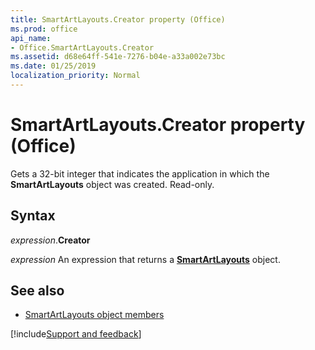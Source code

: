 ```yaml
---
title: SmartArtLayouts.Creator property (Office)
ms.prod: office
api_name:
- Office.SmartArtLayouts.Creator
ms.assetid: d68e64ff-541e-7276-b04e-a33a002e73bc
ms.date: 01/25/2019
localization_priority: Normal
---
```



# SmartArtLayouts.Creator property (Office)

Gets a 32-bit integer that indicates the application in which the **SmartArtLayouts** object was created. Read-only.


## Syntax

_expression_.**Creator**

_expression_ An expression that returns a **[SmartArtLayouts](Office.SmartArtLayouts.md)** object.


## See also

- [SmartArtLayouts object members](overview/Library-Reference/smartartlayouts-members-office.md)



[!include[Support and feedback](~/includes/feedback-boilerplate.md)]